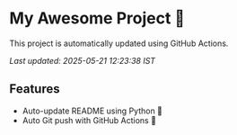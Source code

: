 # My Awesome Project 🚀

This project is automatically updated using GitHub Actions.

_Last updated: 2025-05-21 12:23:38 IST_

## Features
- Auto-update README using Python 🐍
- Auto Git push with GitHub Actions 🤖

